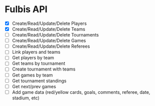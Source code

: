 Fulbis API
===

- [x] Create/Read/Update/Delete Players
- [x] Create/Read/Update/Delete Teams
- [ ] Create/Read/Update/Delete Tournaments
- [ ] Create/Read/Update/Delete Games
- [ ] Create/Read/Update/Delete Referees
- [ ] Link players and teams
- [ ] Get players by team
- [ ] Get teams by tournament
- [ ] Create tournament with teams
- [ ] Get games by team
- [ ] Get tournament standings
- [ ] Get next/prev games
- [ ] Add game data (red/yellow cards, goals, comments, referee, date, stadium, etc)
